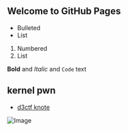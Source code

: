 ## Welcome to GitHub Pages

- Bulleted
- List

1. Numbered
2. List

**Bold** and _Italic_ and `Code` text

## kernel pwn
- [d3ctf knote](./knote.html)

![Image](src)
